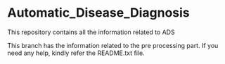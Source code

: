 # Automatic_Disease_Diagnosis
This repository contains all the information related to ADS

This branch has the information related to the pre processing part. If you need any help, kindly refer the README.txt file.
